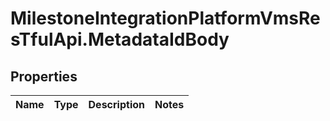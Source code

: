 # MilestoneIntegrationPlatformVmsResTfulApi.MetadataIdBody

## Properties
Name | Type | Description | Notes
------------ | ------------- | ------------- | -------------
